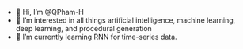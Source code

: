 - 👋 Hi, I’m @QPham-H
- 👀 I’m interested in all things artificial intelligence, machine learning, deep learning, and procedural generation
- 🌱 I’m currently learning RNN for time-series data.


<!---
QPham-H/QPham-H is a ✨ special ✨ repository because its `README.md` (this file) appears on your GitHub profile.
You can click the Preview link to take a look at your changes.
--->
